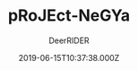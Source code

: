 ---
title: pRoJEct-NeGYa
github: https://github.com/akiritsu/pRoJEct-NeGYa
demo: https://akiritsu.github.io/pRoJEct-NeGYa/
author: DeerRIDER
ssg:
  - Jekyll
cms:
  - No Cms
date: 2019-06-15T10:37:38.000Z
stale: false
disabled_reason: ''
disabled: false
---